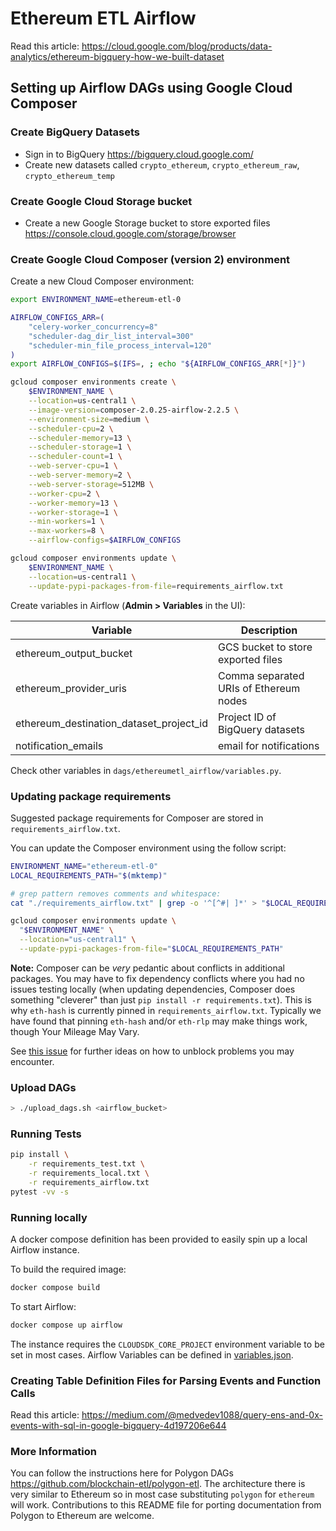 # Ethereum ETL Airflow

Read this article: https://cloud.google.com/blog/products/data-analytics/ethereum-bigquery-how-we-built-dataset

## Setting up Airflow DAGs using Google Cloud Composer

### Create BigQuery Datasets

- Sign in to BigQuery https://bigquery.cloud.google.com/
- Create new datasets called `crypto_ethereum`, `crypto_ethereum_raw`, `crypto_ethereum_temp`

### Create Google Cloud Storage bucket

- Create a new Google Storage bucket to store exported files https://console.cloud.google.com/storage/browser

### Create Google Cloud Composer (version 2) environment

Create a new Cloud Composer environment:

```bash
export ENVIRONMENT_NAME=ethereum-etl-0

AIRFLOW_CONFIGS_ARR=(
    "celery-worker_concurrency=8"
    "scheduler-dag_dir_list_interval=300"
    "scheduler-min_file_process_interval=120"
)
export AIRFLOW_CONFIGS=$(IFS=, ; echo "${AIRFLOW_CONFIGS_ARR[*]}")

gcloud composer environments create \
    $ENVIRONMENT_NAME \
    --location=us-central1 \
    --image-version=composer-2.0.25-airflow-2.2.5 \
    --environment-size=medium \
    --scheduler-cpu=2 \
    --scheduler-memory=13 \
    --scheduler-storage=1 \
    --scheduler-count=1 \
    --web-server-cpu=1 \
    --web-server-memory=2 \
    --web-server-storage=512MB \
    --worker-cpu=2 \
    --worker-memory=13 \
    --worker-storage=1 \
    --min-workers=1 \
    --max-workers=8 \
    --airflow-configs=$AIRFLOW_CONFIGS

gcloud composer environments update \
    $ENVIRONMENT_NAME \
    --location=us-central1 \
    --update-pypi-packages-from-file=requirements_airflow.txt
```

Create variables in Airflow (**Admin > Variables** in the UI):

| Variable                                | Description                             |
|-----------------------------------------|-----------------------------------------|
| ethereum_output_bucket                  | GCS bucket to store exported files      |
| ethereum_provider_uris                  | Comma separated URIs of Ethereum nodes  |
| ethereum_destination_dataset_project_id | Project ID of BigQuery datasets         |
| notification_emails                     | email for notifications                 |

Check other variables in `dags/ethereumetl_airflow/variables.py`.

### Updating package requirements
Suggested package requirements for Composer are stored in `requirements_airflow.txt`.

You can update the Composer environment using the follow script:
```bash
ENVIRONMENT_NAME="ethereum-etl-0"
LOCAL_REQUIREMENTS_PATH="$(mktemp)"

# grep pattern removes comments and whitespace:
cat "./requirements_airflow.txt" | grep -o '^[^#| ]*' > "$LOCAL_REQUIREMENTS_PATH"

gcloud composer environments update \
  "$ENVIRONMENT_NAME" \
  --location="us-central1" \
  --update-pypi-packages-from-file="$LOCAL_REQUIREMENTS_PATH"
```

**Note:** Composer can be _very_ pedantic about conflicts in additional packages. You may have to fix dependency conflicts where you had no issues testing locally (when updating dependencies, Composer does something "cleverer" than just `pip install -r requirements.txt`). This is why `eth-hash` is currently pinned in `requirements_airflow.txt`. Typically we have found that pinning `eth-hash` and/or `eth-rlp` may make things work, though Your Mileage May Vary.

See [this issue](https://github.com/blockchain-etl/ethereum-etl-airflow/issues/481#issuecomment-1332878533) for further ideas on how to unblock problems you may encounter.

### Upload DAGs

```bash
> ./upload_dags.sh <airflow_bucket>
```

### Running Tests

```bash
pip install \
    -r requirements_test.txt \
    -r requirements_local.txt \
    -r requirements_airflow.txt
pytest -vv -s
```

### Running locally
A docker compose definition has been provided to easily spin up a local Airflow instance.

To build the required image:
```bash
docker compose build
```
To start Airflow:
```bash
docker compose up airflow
```

The instance requires the `CLOUDSDK_CORE_PROJECT` environment variable to be set in most cases. Airflow Variables can be defined in [variables.json](./docker/variables.json).

### Creating Table Definition Files for Parsing Events and Function Calls

Read this article: https://medium.com/@medvedev1088/query-ens-and-0x-events-with-sql-in-google-bigquery-4d197206e644

### More Information

You can follow the instructions here for Polygon DAGs https://github.com/blockchain-etl/polygon-etl. The architecture
there is very similar to Ethereum so in most case substituting `polygon` for `ethereum` will work. Contributions 
to this README file for porting documentation from Polygon to Ethereum are welcome.
